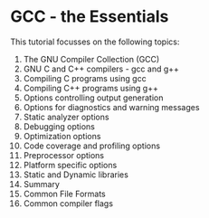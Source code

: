 # GCC - the Essentials

This tutorial focusses on the following topics:

1. The GNU Compiler Collection (GCC)
2. GNU C and C++ compilers - gcc and g++
3. Compiling C programs using gcc
4. Compiling C++ programs using g++
5. Options controlling output generation
6. Options for diagnostics and warning messages
7. Static analyzer options
8. Debugging options
9. Optimization options
10. Code coverage and profiling options
11. Preprocessor options
12. Platform specific options
13. Static and Dynamic libraries
14. Summary
15. Common File Formats
16. Common compiler flags
